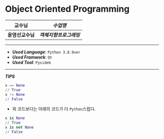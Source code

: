 # Object Oriented Programming

|__교수님__|__*수업명*__|
|--|--|
|__윤영선교수님__|__*객체지향프로그래밍*__|
---

- __*Used Language*__: `Python 3.8.9ver`
- __*Used Framwork*__: `Qt`
- __*Used Tool*__: `Pyside6`
---

__*TIPS*__  
``` python
x == None
// True
x != None
// False
```
- 위 코드보다는 아래의 코드가 더 `Python`스럽다.
``` python
x is None
// True
x is not None
// False
```